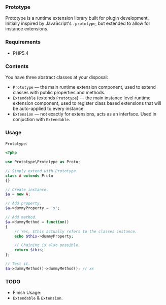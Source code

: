 ### Prototype
Prototype is a runtime extension library built for plugin development.  
Initially inspired by JavaScript's `.prototype`, but extended to allow for
instance extensions.

### Requirements
- PHP5.4

### Contents
You have three abstract classes at your disposal:
- `Prototype` &mdash; the main runtime extension component, used to extend
classes with public properties and methods.
- `Extendable` (extends `Prototype`) &mdash; the main instance level runtime extension component, used
to register class based extensions that will be auto-applied to every instance.
- `Extension` &mdash; not exactly for extensions, acts as an interface.
Used in conjuction with `Extendable`.

### Usage
`Prototype`:

```php
<?php

use Prototype\Prototype as Proto;

// Simply extend with Prototype.
class A extends Proto
{}

// Create instance.
$a = new A;

// Add property.
$a->dummyProperty = 'x';

// Add method.
$a->dummyMethod = function()
{
    // Yes, $this actually refers to the classes instance.
    echo $this->dummyProperty;

    // Chaining is also possible.
    return $this;
};

// Test it.
$a->dummyMethod()->dummyMethod(); // xx
```

### TODO
- Finish Usage:
 - `Extendable` & `Extension`.